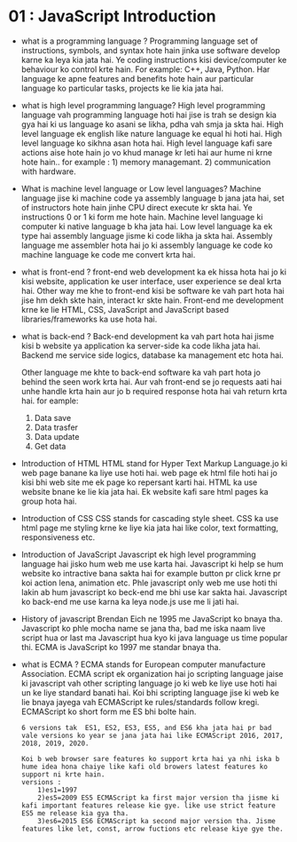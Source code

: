 # 01 : JavaScript Introduction

- what is a programming language ?
  Programming language set of instructions, symbols, and syntax hote hain jinka use software develop karne ka leya kia jata hai. Ye coding instructions kisi device/computer ke behaviour ko control krte hain. For example: C++, Java, Python. Har language ke apne features and benefits hote hain aur particular language ko particular tasks, projects ke lie kia jata hai.

* what is high level programming language?
  High level programming language vah programming language hoti hai jise is trah se design kia gya hai ki us language ko asani se likha, pdha vah smja ja skta hai. High level language ek english like nature language ke equal hi hoti hai. High level language ko sikhna asan hota hai. High level language kafi sare actions aise hote hain jo vo khud manage kr leti hai aur hume ni krne hote hain.. for example : 1) memory managemant. 2) communication with hardware.

* What is machine level language or Low level languages?
  Machine language jise ki machine code ya assembly language b jana jata hai, set of instructors hote hain jinhe CPU direct execute kr skta hai. Ye instructions 0 or 1 ki form me hote hain. Machine level language ki computer ki native language b kha jata hai. Low level language ka ek type hai assembly language jisme ki code likha ja skta hai. Assembly language me assembler hota hai jo ki assembly language ke code ko machine language ke code me convert krta hai.

* what is front-end ?
  front-end web development ka ek hissa hota hai jo ki kisi website, application ke user interface, user experience se deal krta hai. Other way me khe to front-end kisi be software ke vah part hota hai jise hm dekh skte hain, interact kr skte hain. Front-end me development krne ke lie HTML, CSS, JavaScript and JavaScript based libraries/frameworks ka use hota hai.

* what is back-end ?
  Back-end development ka vah part hota hai jisme kisi b website ya application ka server-side ka code likha jata hai. Backend me service side logics, database ka management etc hota hai.

  Other language me khte to back-end software ka vah part hota jo behind the seen work krta hai. Aur vah front-end se jo requests aati hai unhe handle krta hain aur jo b required response hota hai vah return krta hai.
  for eample:

  1. Data save
  2. Data trasfer
  3. Data update
  4. Get data

* Introduction of HTML
  HTML stand for Hyper Text Markup Language.jo ki web page banane ka liye use hoti
  hai. web page ek html file hoti hai jo kisi bhi web site me ek page ko repersant
  karti hai. HTML ka use website bnane ke lie kia jata hai. Ek website kafi sare html pages ka group hota hai.

* Introduction of CSS
  CSS stands for cascading style sheet. CSS ka use html page me styling krne ke liye kia jata hai like color, text formatting, responsiveness etc.

* Introduction of JavaScript
  Javascript ek high level programming language hai jisko hum web me use karta hai. Javascript ki help se hum website ko intractive bana sakta hai for example button pr click krne pr koi action lena, animation etc. Phle javascript only web me use hoti thi lakin ab hum javascript ko beck-end me bhi use kar sakta hai. Javascript ko back-end me use karna ka leya node.js use me li jati hai.

* History of javascript
  Brendan Eich ne 1995 me JavaScript ko bnaya tha. Javascript ko phle mocha name se jana tha, bad me iska naam live script hua or last ma Javascript hua kyo ki java language us time popular thi. ECMA is JavaScript ko 1997 me standar bnaya tha.

* what is ECMA ?
  ECMA stands for European computer manufacture Association. ECMA script ek organization hai jo scripting language jaise ki javascript vah other scripting language jo ki web ke liye use hoti hai un ke liye standard banati hai. Koi bhi scripting language jise ki web ke lie bnaya jayega vah ECMAScript ke rules/standards follow kregi. ECMAScript ko short form me ES bhi bolte hain.

      6 versions tak  ES1, ES2, ES3, ES5, and ES6 kha jata hai pr bad vale versions ko year se jana jata hai like ECMAScript 2016, 2017, 2018, 2019, 2020.

      Koi b web browser sare features ko support krta hai ya nhi iska b hume idea hona chaiye like kafi old browers latest features ko support ni krte hain.
      versions :
          1)es1=1997
          2)es5=2009 ES5 ECMAScript ka first major version tha jisme ki kafi important features release kie gye. like use strict feature ES5 me release kia gya tha.
          3)es6=2015 ES6 ECMAScript ka second major version tha. Jisme features like let, const, arrow fuctions etc release kiye gye the.
